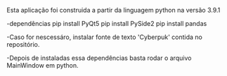 Esta aplicação foi construida a partir da linguagem python na versão 3.9.1

-dependências
pip install PyQt5
pip install PySide2
pip install pandas

-Caso for nescessáro, instalar fonte de texto 'Cyberpuk' contida no repositório.

-Depois de instaladas essa dependências basta rodar o arquivo MainWindow em python.




